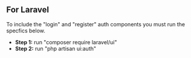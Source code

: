 ## For Laravel

To include the "login" and "register" auth components you must run the specfics below.

- **Step 1:**
    run "composer require laravel/ui"
- **Step 2:**
    run "php artisan ui:auth"

